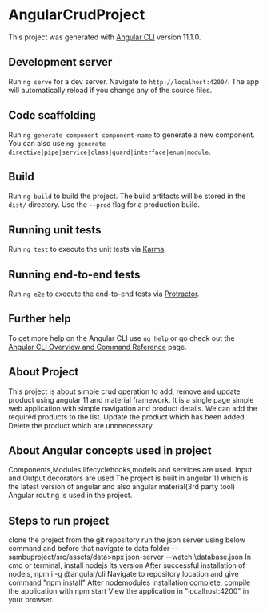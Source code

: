 # AngularCrudProject

This project was generated with [Angular CLI](https://github.com/angular/angular-cli) version 11.1.0.

## Development server

Run `ng serve` for a dev server. Navigate to `http://localhost:4200/`. The app will automatically reload if you change any of the source files.

## Code scaffolding

Run `ng generate component component-name` to generate a new component. You can also use `ng generate directive|pipe|service|class|guard|interface|enum|module`.

## Build

Run `ng build` to build the project. The build artifacts will be stored in the `dist/` directory. Use the `--prod` flag for a production build.

## Running unit tests

Run `ng test` to execute the unit tests via [Karma](https://karma-runner.github.io).

## Running end-to-end tests

Run `ng e2e` to execute the end-to-end tests via [Protractor](http://www.protractortest.org/).

## Further help

To get more help on the Angular CLI use `ng help` or go check out the [Angular CLI Overview and Command Reference](https://angular.io/cli) page.

## About Project 

This project is about simple crud operation to add, remove and update product using angular 11 and material framework. It is a single page simple web application with simple navigation and product details.
We can add the required products to the list. Update the product which has been added. Delete the product which are unnnecessary.

## About Angular concepts used in project

Components,Modules,lifecyclehooks,models and services are used.
Input and Output decorators are used
The project is built in angular 11 which is the latest version of angular and also angular material(3rd party tool)
Angular routing is used in the project.

## Steps to run project

clone the project from the git repository
run the json server using below command and before that navigate to data folder
    --sambuproject/src/assets/data>npx json-server --watch.\database.json
In cmd or terminal, install nodejs lts version
After successful installation of nodejs, npm i -g @angular/cli
Navigate to repository location and give command "npm install"
After nodemodules installation complete, compile the application with npm start
View the application in "localhost:4200" in your browser.

